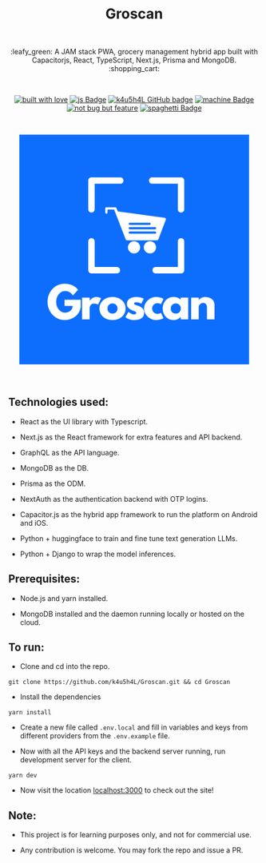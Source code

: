 <h1 align="center">Groscan</h1></br>

<p align="center">
:leafy_green:  A JAM stack PWA, grocery management hybrid app built with Capacitorjs, React, TypeScript, Next.js, Prisma and MongoDB. :shopping_cart:
</p>
<br>

<p align="center">
  <a href="#"><img alt="built with love" src="https://forthebadge.com/images/badges/built-with-love.svg"/></a>
  <a href="#"><img alt="js Badge" src="https://forthebadge.com/images/badges/made-with-typescript.svg"/></a>
  <a href="https://github.com/k4u5h4L"><img alt="k4u5h4L GitHub badge" height="37" src="https://badgen.net/badge/GitHub/k4u5h4L?icon=github&color=24292e"/></a>
  <a href="#"><img alt="machine Badge" height="37" src="https://forthebadge.com/images/badges/works-on-my-machine.svg"/></a>
  <a href="#"><img alt="not bug but feature" height="37" src="https://forthebadge.com/images/badges/not-a-bug-a-feature.svg"/></a>
  <a href="#"><img alt="spaghetti Badge" src="https://forthebadge.com/images/badges/contains-tasty-spaghetti-code.svg"/></a>
</p>

<br>
<p align="center">
<img width="460px" src="public/logo.png" alt="Groscan"></img>
</p><br>

## Technologies used:

-   React as the UI library with Typescript.

-   Next.js as the React framework for extra features and API backend.

-   GraphQL as the API language.

-   MongoDB as the DB.

-   Prisma as the ODM.

-   NextAuth as the authentication backend with OTP logins.

-   Capacitor.js as the hybrid app framework to run the platform on Android and iOS.

-   Python + huggingface to train and fine tune text generation LLMs.

-   Python + Django to wrap the model inferences.

## Prerequisites:

-   Node.js and yarn installed.

-   MongoDB installed and the daemon running locally or hosted on the cloud.

## To run:

-   Clone and cd into the repo.

```
git clone https://github.com/k4u5h4L/Groscan.git && cd Groscan
```

-   Install the dependencies

```
yarn install
```

-   Create a new file called `.env.local` and fill in variables and keys from different providers from the `.env.example` file.

-   Now with all the API keys and the backend server running, run development server for the client.

```
yarn dev
```

-   Now visit the location [localhost:3000](http://localhost:3000) to check out the site!

## Note:

-   This project is for learning purposes only, and not for commercial use.

-   Any contribution is welcome. You may fork the repo and issue a PR.

<!-- ## Theme:
- #0d6efd
-->
